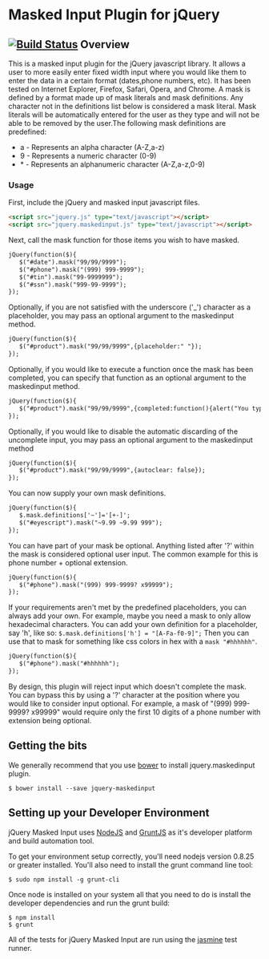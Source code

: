Masked Input Plugin for jQuery
==============================
[![Build Status](https://travis-ci.org/digitalBush/jquery.maskedinput.png)](https://travis-ci.org/digitalBush/jquery.maskedinput)
Overview
--------
This is a masked input plugin for the jQuery javascript library. It allows a user to more easily enter fixed width input where you would like them to enter the data in a certain format (dates,phone numbers, etc). It has been tested on Internet Explorer, Firefox, Safari, Opera, and Chrome.  A mask is defined by a format made up of mask literals and mask definitions. Any character not in the definitions list below is considered a mask literal. Mask literals will be automatically entered for the user as they type and will not be able to be removed by the user.The following mask definitions are predefined:

* a - Represents an alpha character (A-Z,a-z)
* 9 - Represents a numeric character (0-9)
* \* - Represents an alphanumeric character (A-Z,a-z,0-9)

### Usage
First, include the jQuery and masked input javascript files.

```html
<script src="jquery.js" type="text/javascript"></script>
<script src="jquery.maskedinput.js" type="text/javascript"></script>
```

Next, call the mask function for those items you wish to have masked.

```html
jQuery(function($){
   $("#date").mask("99/99/9999");
   $("#phone").mask("(999) 999-9999");
   $("#tin").mask("99-9999999");
   $("#ssn").mask("999-99-9999");
});
```

Optionally, if you are not satisfied with the underscore ('_') character as a placeholder, you may pass an optional argument to the maskedinput method.

```html
jQuery(function($){
   $("#product").mask("99/99/9999",{placeholder:" "});
});
```

Optionally, if you would like to execute a function once the mask has been completed, you can specify that function as an optional argument to the maskedinput method.

```html
jQuery(function($){
   $("#product").mask("99/99/9999",{completed:function(){alert("You typed the following: "+this.val());}});
});
```

Optionally, if you would like to disable the automatic discarding of the uncomplete input, you may pass an optional argument to the maskedinput method
```html
jQuery(function($){
   $("#product").mask("99/99/9999",{autoclear: false});
});
```

You can now supply your own mask definitions.
```html
jQuery(function($){
   $.mask.definitions['~']='[+-]';
   $("#eyescript").mask("~9.99 ~9.99 999");
});
```

You can have part of your mask be optional. Anything listed after '?' within the mask is considered optional user input. The common example for this is phone number + optional extension.

```html
jQuery(function($){
   $("#phone").mask("(999) 999-9999? x99999");
});
```

If your requirements aren't met by the predefined placeholders, you can always add your own. For example, maybe you need a mask to only allow hexadecimal characters. You can add your own definition for a placeholder, say 'h', like so: `$.mask.definitions['h'] = "[A-Fa-f0-9]";` Then you can use that to mask for something like css colors in hex with a `mask "#hhhhhh"`.

```html
jQuery(function($){
   $("#phone").mask("#hhhhhh");
});
```


By design, this plugin will reject input which doesn't complete the mask. You can bypass this by using a '?' character at the position where you would like to consider input optional. For example, a mask of "(999) 999-9999? x99999" would require only the first 10 digits of a phone number with extension being optional.


Getting the bits
----------------
We generally recommend that you use [bower](http://bower.io) to install jquery.maskedinput plugin.

    $ bower install --save jquery-maskedinput


Setting up your Developer Environment
-------------------------------------
jQuery Masked Input uses [NodeJS](http://www.nodejs.org) and [GruntJS](http://www.gruntjs.com) as it's developer platform and build automation tool.

To get your environment setup correctly, you'll need nodejs version 0.8.25 or greater installed. You'll also need to install the grunt command line tool:

    $ sudo npm install -g grunt-cli

Once node is installed on your system all that you need to do is install the developer dependencies and run the grunt build:

    $ npm install
    $ grunt

All of the tests for jQuery Masked Input are run using the [jasmine](http://jasmine.github.io/) test runner.
